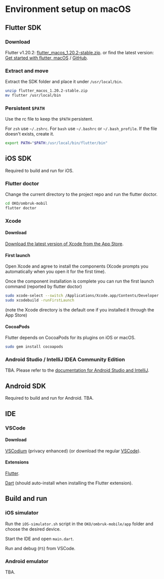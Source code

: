 
# Environment setup on macOS

## Flutter SDK


### Download

Flutter v1.20.2: [flutter_macos_1.20.2-stable.zip](https://storage.googleapis.com/flutter_infra/releases/stable/macos/flutter_macos_1.20.2-stable.zip).
or find the latest version: [Get started with flutter, macOS](https://flutter.dev/docs/get-started/install/macos) / [GitHub](https://github.com/flutter/flutter).


### Extract and move

Extract the SDK folder and place it under `/usr/local/bin`.

```bash
unzip flutter_macos_1.20.2-stable.zip
mv flutter /usr/local/bin
```


### Persistent `$PATH`

Use the rc file to keep the `$PATH` persistent.

For `zsh` use `~/.zshrc`. For `bash` use `~/.bashrc` or `~/.bash_profile`.
If the file doesn't exists, create it.

```bash
export PATH="$PATH:/usr/local/bin/flutter/bin"
```


## iOS SDK

Required to build and run for iOS.

### Flutter doctor

Change the current directory to the project repo and run the flutter doctor.

```bash
cd OKO/ombruk-mobil		
flutter doctor
```


### Xcode

#### Download

[Download the latest version of Xcode from the App Store](https://apps.apple.com/no/app/xcode/id497799835).

#### First launch

Open Xcode and agree to install the components (Xcode prompts you automatically when you open it for the first time).

Once the component installation is complete you can run the first launch command (reported by flutter doctor)

```bash
sudo xcode-select --switch /Applications/Xcode.app/Contents/Developer
sudo xcodebuild -runFirstLaunch
```
(note the Xcode directory is the default one if you installed it through the App Store)

#### CocoaPods

Flutter depends on CocoaPods for its plugins on iOS or macOS.

```bash
sudo gem install cocoapods
```


### Android Studio / IntelliJ IDEA Community Edition

TBA. Please refer to the [documentation for Android Studio and IntelliJ](https://flutter.dev/docs/development/tools/android-studio).


## Android SDK

Required to build and run for Android.
TBA.



## IDE

### VSCode

#### Download

[VSCodium](https://vscodium.com/) (privacy enhanced) (or download the regular [VSCode](https://code.visualstudio.com/)).

#### Extensions

[Flutter](https://open-vsx.org/extension/Dart-Code/flutter).

[Dart](https://open-vsx.org/extension/Dart-Code/dart-code) (should auto-install when installing the Flutter extension).



## Build and run

### iOS simulator

Run the `iOS-simulator.sh` script in the `OKO/ombruk-mobile/app` folder and choose the desired device.

Start the IDE and open `main.dart`.

Run and debug (`F5`) from VSCode.


### Android emulator

TBA.
